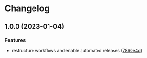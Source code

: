 # Changelog

## 1.0.0 (2023-01-04)


### Features

* restructure workflows and enable automated releases ([7860e4d](https://github.com/rolehippie/wireguard/commit/7860e4d473ce3093abcb897cbfb6375c6a505a5b))
